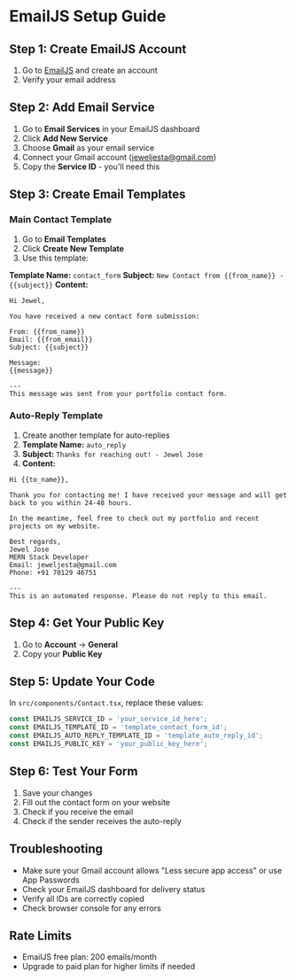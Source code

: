 # EmailJS Setup Guide

## Step 1: Create EmailJS Account
1. Go to [EmailJS](https://www.emailjs.com/) and create an account
2. Verify your email address

## Step 2: Add Email Service
1. Go to **Email Services** in your EmailJS dashboard
2. Click **Add New Service**
3. Choose **Gmail** as your email service
4. Connect your Gmail account (jeweljesta@gmail.com)
5. Copy the **Service ID** - you'll need this

## Step 3: Create Email Templates

### Main Contact Template
1. Go to **Email Templates**
2. Click **Create New Template**
3. Use this template:

**Template Name:** `contact_form`
**Subject:** `New Contact from {{from_name}} - {{subject}}`
**Content:**
```
Hi Jewel,

You have received a new contact form submission:

From: {{from_name}}
Email: {{from_email}}
Subject: {{subject}}

Message:
{{message}}

---
This message was sent from your portfolio contact form.
```

### Auto-Reply Template
1. Create another template for auto-replies
2. **Template Name:** `auto_reply`
3. **Subject:** `Thanks for reaching out! - Jewel Jose`
4. **Content:**
```
Hi {{to_name}},

Thank you for contacting me! I have received your message and will get back to you within 24-48 hours.

In the meantime, feel free to check out my portfolio and recent projects on my website.

Best regards,
Jewel Jose
MERN Stack Developer
Email: jeweljesta@gmail.com
Phone: +91 70129 46751

---
This is an automated response. Please do not reply to this email.
```

## Step 4: Get Your Public Key
1. Go to **Account** → **General**
2. Copy your **Public Key**

## Step 5: Update Your Code
In `src/components/Contact.tsx`, replace these values:

```javascript
const EMAILJS_SERVICE_ID = 'your_service_id_here';
const EMAILJS_TEMPLATE_ID = 'template_contact_form_id';
const EMAILJS_AUTO_REPLY_TEMPLATE_ID = 'template_auto_reply_id';
const EMAILJS_PUBLIC_KEY = 'your_public_key_here';
```

## Step 6: Test Your Form
1. Save your changes
2. Fill out the contact form on your website
3. Check if you receive the email
4. Check if the sender receives the auto-reply

## Troubleshooting
- Make sure your Gmail account allows "Less secure app access" or use App Passwords
- Check your EmailJS dashboard for delivery status
- Verify all IDs are correctly copied
- Check browser console for any errors

## Rate Limits
- EmailJS free plan: 200 emails/month
- Upgrade to paid plan for higher limits if needed